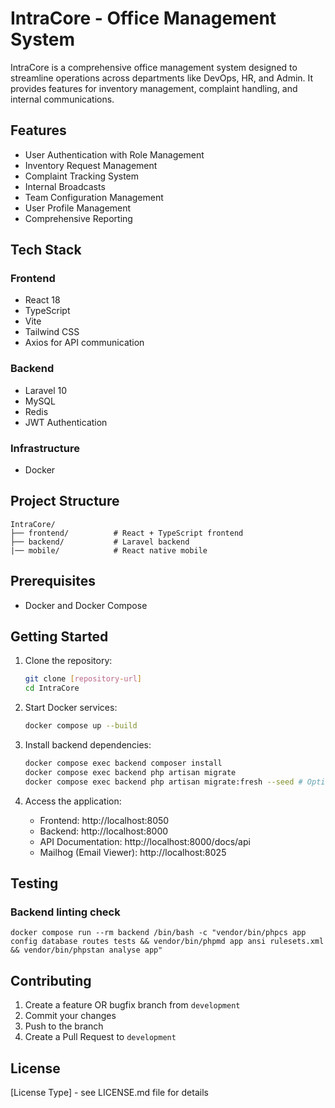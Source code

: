 # IntraCore - Office Management System

IntraCore is a comprehensive office management system designed to streamline operations across departments like DevOps, HR, and Admin. It provides features for inventory management, complaint handling, and internal communications.

## Features

- User Authentication with Role Management
- Inventory Request Management
- Complaint Tracking System
- Internal Broadcasts
- Team Configuration Management
- User Profile Management
- Comprehensive Reporting

## Tech Stack

### Frontend
- React 18
- TypeScript
- Vite
- Tailwind CSS
- Axios for API communication

### Backend
- Laravel 10
- MySQL
- Redis
- JWT Authentication

### Infrastructure
- Docker

## Project Structure

```
IntraCore/
├── frontend/          # React + TypeScript frontend
├── backend/           # Laravel backend
|── mobile/            # React native mobile
```

## Prerequisites

- Docker and Docker Compose

## Getting Started

1. Clone the repository:
   ```bash
   git clone [repository-url]
   cd IntraCore
   ```

2. Start Docker services:
   ```bash
   docker compose up --build
   ```

3. Install backend dependencies:
   ```bash
   docker compose exec backend composer install
   docker compose exec backend php artisan migrate
   docker compose exec backend php artisan migrate:fresh --seed # Optional - to reset tables once again
   ```

4. Access the application:
   - Frontend: http://localhost:8050
   - Backend: http://localhost:8000
   - API Documentation: http://localhost:8000/docs/api
   - Mailhog (Email Viewer): http://localhost:8025

## Testing

### Backend linting check

```shell
docker compose run --rm backend /bin/bash -c "vendor/bin/phpcs app config database routes tests && vendor/bin/phpmd app ansi rulesets.xml && vendor/bin/phpstan analyse app"
```

## Contributing

1. Create a feature OR bugfix branch from `development`
2. Commit your changes
3. Push to the branch
4. Create a Pull Request to `development`

## License

[License Type] - see LICENSE.md file for details 